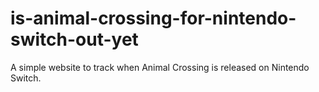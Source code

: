 # is-animal-crossing-for-nintendo-switch-out-yet

A simple website to track when Animal Crossing is released on Nintendo Switch.